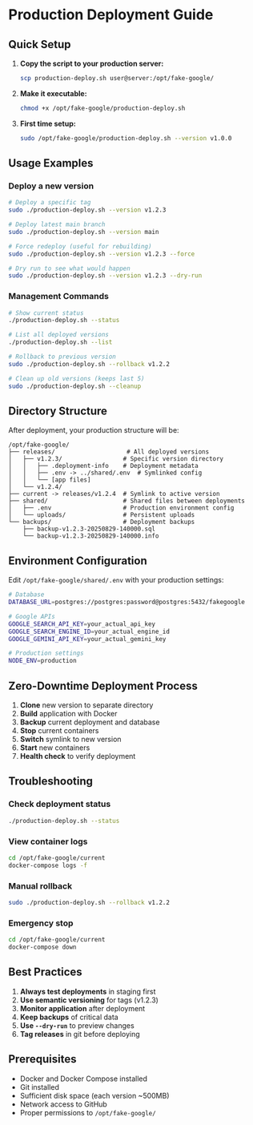 # Production Deployment Guide

## Quick Setup

1. **Copy the script to your production server:**

   ```bash
   scp production-deploy.sh user@server:/opt/fake-google/
   ```

2. **Make it executable:**

   ```bash
   chmod +x /opt/fake-google/production-deploy.sh
   ```

3. **First time setup:**
   ```bash
   sudo /opt/fake-google/production-deploy.sh --version v1.0.0
   ```

## Usage Examples

### Deploy a new version

```bash
# Deploy a specific tag
sudo ./production-deploy.sh --version v1.2.3

# Deploy latest main branch
sudo ./production-deploy.sh --version main

# Force redeploy (useful for rebuilding)
sudo ./production-deploy.sh --version v1.2.3 --force

# Dry run to see what would happen
sudo ./production-deploy.sh --version v1.2.3 --dry-run
```

### Management Commands

```bash
# Show current status
./production-deploy.sh --status

# List all deployed versions
./production-deploy.sh --list

# Rollback to previous version
sudo ./production-deploy.sh --rollback v1.2.2

# Clean up old versions (keeps last 5)
sudo ./production-deploy.sh --cleanup
```

## Directory Structure

After deployment, your production structure will be:

```
/opt/fake-google/
├── releases/                    # All deployed versions
│   ├── v1.2.3/                 # Specific version directory
│   │   ├── .deployment-info    # Deployment metadata
│   │   ├── .env -> ../shared/.env  # Symlinked config
│   │   └── [app files]
│   └── v1.2.4/
├── current -> releases/v1.2.4  # Symlink to active version
├── shared/                     # Shared files between deployments
│   ├── .env                    # Production environment config
│   └── uploads/                # Persistent uploads
└── backups/                    # Deployment backups
    ├── backup-v1.2.3-20250829-140000.sql
    └── backup-v1.2.3-20250829-140000.info
```

## Environment Configuration

Edit `/opt/fake-google/shared/.env` with your production settings:

```bash
# Database
DATABASE_URL=postgres://postgres:password@postgres:5432/fakegoogle

# Google APIs
GOOGLE_SEARCH_API_KEY=your_actual_api_key
GOOGLE_SEARCH_ENGINE_ID=your_actual_engine_id
GOOGLE_GEMINI_API_KEY=your_actual_gemini_key

# Production settings
NODE_ENV=production
```

## Zero-Downtime Deployment Process

1. **Clone** new version to separate directory
2. **Build** application with Docker
3. **Backup** current deployment and database
4. **Stop** current containers
5. **Switch** symlink to new version
6. **Start** new containers
7. **Health check** to verify deployment

## Troubleshooting

### Check deployment status

```bash
./production-deploy.sh --status
```

### View container logs

```bash
cd /opt/fake-google/current
docker-compose logs -f
```

### Manual rollback

```bash
sudo ./production-deploy.sh --rollback v1.2.2
```

### Emergency stop

```bash
cd /opt/fake-google/current
docker-compose down
```

## Best Practices

1. **Always test deployments** in staging first
2. **Use semantic versioning** for tags (v1.2.3)
3. **Monitor application** after deployment
4. **Keep backups** of critical data
5. **Use `--dry-run`** to preview changes
6. **Tag releases** in git before deploying

## Prerequisites

- Docker and Docker Compose installed
- Git installed
- Sufficient disk space (each version ~500MB)
- Network access to GitHub
- Proper permissions to `/opt/fake-google/`
